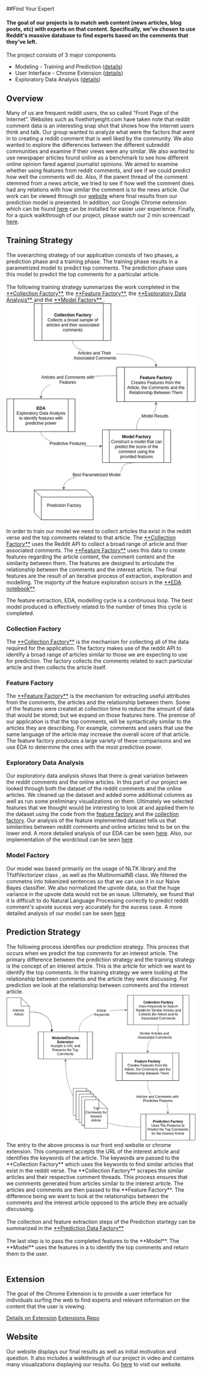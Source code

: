 ##Find Your Expert

#### The goal of our projects is to match web content (news articles, blog posts, etc) with experts on that content.  Specifically, we've chosen to use Reddit's massive database to find experts based on the comments that they've left.

The project consists of 3 major components
- Modeling - Training and Prediction (<a href="http://ukeeem.github.io/CS109-Project-//model/">details</a>)
- User Interface - Chrome Extension (<a href="http://ukeeem.github.io/CS109-Project-/extension/">details</a>)
- Exploratory Data Analysis (<a href="http://ukeeem.github.io/CS109-Project-//visuals/">details</a>)

<h2>Overview</h2>

Many of us are frequent reddit users, the so called “Front Page of the Internet”. Websites such as fivethirtyeight.com have taken note that reddit comment data is an interesting snap shot that shows how the internet users think and talk. Our group wanted to analyze what were the factors that went in to creating a reddit comment that is well liked by the community. We also wanted to explore the differences between the different subreddit communities and examine if their views were any similar. We also wanted to use newspaper articles found online as a benchmark to see how different online opinion fared aganist journalist opinions. We aimed to examine whether using features from reddit comments, and see if we could predict how well the comments will do. Also, if the parent thread of the comment stemmed from a news article, we tried to see if how well the comment does had any relations with how similar the comment is to the news article. Our work can be viewed through our <a href="http://ukeeem.github.io/CS109-Project-//">website</a> where final results from our prediction model is presented. In addition, our Google Chrome extension which can be found <a href="http://ukeeem.github.io/CS109-Project-//extension/">here</a> can be installed for easier user experience. Finally, for a quick walkthrough of our project, please watch our 2 min screencast <a href="https://youtu.be/epVkicYZzH8">here</a>. 

<h2>Training Strategy</h2>
The overarching strategy of our application consists of two phases, a prediction phase and a training phase. The training phase results in a parametrized model to predict top comments. The prediction phase uses this model to predict the top comments for a particular article.
<br>
<br>
The following training strategy summarizes the work completed in the <a href="https://github.com/UKeeeM/CS109-Project-/blob/master/Collection%20Factory.ipynb">**Collection Factory**</a>, the <a href="https://github.com/UKeeeM/CS109-Project-/blob/master/Feature%20Factory.ipynb">**Feature Factory**</a>, the <a href="https://github.com/UKeeeM/CS109-Project-/blob/master/EDA.ipynb">**Exploratory Data Analysis** </a> and the <a href="https://github.com/UKeeeM/CS109-Project-/blob/master/model.ipynb">**Model Factory** </a>.

<img src="TrainingStrat.png">
<br>
<br>
In order to train our model we need to collect articles tha exist in the reddit verse and the top comments related to that article. The <a href="https://github.com/UKeeeM/CS109-Project-/blob/master/Collection%20Factory.ipynb">**Collection Factory**</a> uses the Reddit API to collect a broad range of article and thier associated comments. The <a href="https://github.com/UKeeeM/CS109-Project-/blob/master/Feature%20Factory.ipynb">**Feature Factory**</a> uses this data to create features regarding the article content, the comment content and the similarity between them. The features are designed to articulate the relationship between the comments and the interest article. The final features are the result of an iterative process of extraction, exploration and modelling. The majority of the feature exploration occurs in the <a href="https://github.com/UKeeeM/CS109-Project-/blob/master/EDA.ipynb"> **EDA notebook**</a>. 

The feature extraction, EDA, modelling cycle is a continuous loop. The best model produced is effectively related to the number of times this cycle is completed.

<h3>Collection Factory</h3>
The <a href="https://github.com/UKeeeM/CS109-Project-/blob/master/Collection%20Factory.ipynb">**Collection Factory**</a> is the mechanism for collecting all of the data required for the application. The factory makes use of the reddit API to identify a broad range of articles similar to those we are expecting to use for prediction. The factory collects the comments related to each particular article and then collects the article itself. 

<h3>Feature Factory</h3>
The <a href="https://github.com/UKeeeM/CS109-Project-/blob/master/Feature%20Factory.ipynb">**Feature Factory**</a> is the mechanism for extracting useful attributes from the comments, the articles and the relationship between them. Some of the features were created at collection time to reduce the amount of data that would be stored; but we expand on those features here. The premise of our application is that the top comments, will be syntactically similar to the articles they are describing. For example, comments and users that use the same language of the article may increase the overall score of that article. The feature factory produces a large variety of these comparisons and we use EDA to determine the ones with the most predictive power.

<h3>Exploratory Data Analysis</h3>
Our exploratory data analysis shows that there is great variation between the reddit comments and the online articles. In this part of our project we looked through both the dataset of the reddit comments and the online articles. We cleaned up the dataset and added some additional columns as well as run some preliminary visualizations on them. Ultimately we selected features that we thought would be interesting to look at and applied them to the dataset using the code from the <a href="https://github.com/UKeeeM/CS109-Project-/blob/master/Feature%20Factory.ipynb">feature factory</a> and the <a href="https://github.com/UKeeeM/CS109-Project-/blob/master/Collection%20Factory.ipynb">collection factory</a>. Our analysis of the feature implemented dataset tells us that similarities between reddit comments and online articles tend to be on the lower end. A more detailed analysis of our EDA can be seen <a href="https://github.com/UKeeeM/CS109-Project-/blob/master/EDA.ipynb">here</a>.
Also, our implementation of the wordcloud can be seen <a href = "https://github.com/UKeeeM/CS109-Project-/tree/master/Wordcloud"> here </a>

<h3>Model Factory</h3>
Our model was based primarily on the usage of NLTK library and the TfidfVectorizer class , as well as the MultinomialNB class. We filtered the commetns into tokenized sentences so that we can use it in our Naive Bayes classifier. We also normalized the upvote data, so that the huge variance in the upvote data would not be an issue. Ultimately, we found that it is difficult to do Natural Language Processing correctly to predict reddit comment's upvote sucess very accurately for the sucess case. 
A more detailed analysis of our model can be seen <a href ="https://github.com/UKeeeM/CS109-Project-/blob/master/Model.ipynb">here</a>


<h2>Prediction Strategy</h2>
The following process identifies our prediction strategy. This process that occurs when we predict the top comments for an interest article. The primary difference between the prediction strategy and the training strategy is the concept of an interest article. This is the article for which we want to identify the top comments. In the training strategy we were looking at the relationship between comments and the article they were discussing. For prediction we look at the relationship between comments and the interest article. 

<img src="PredictionStrat.png">
<br>
The entry to the above process is our front end website or chrome extension. This component accepts the URL of the interest article and identifies the keywords of the article. The keywords are passed to the **Collection Factory** which uses the keywords to find similar articles that exist in the reddit verse. The **Collection Factory** scrapes the similar articles and their respective comment threads. This process ensures that we comments generated from articles similar to the interest article. The articles and comments are then passed to the **Feature Factory**. The difference being we want to look at the relationships between the comments and the interest article opposed to the article they are actually discussing. 
<br>
<br>
The collection and feature extraction steps of the Prediction startegy can be summarized in the <a href="https://github.com/UKeeeM/CS109-Project-/blob/master/Prediction%20Data%20Factory.ipynb">**Prediction Data Factory**</a>
<br>
<br>
The last step is to pass the completed features to the **Model**. The **Model**  uses the features in a to identify the top comments and return them to the user.
<br>
<br>

## Extension

The goal of the Chrome Extension is to provide a user interface for individuals surfing the web to find experts and relevant information on the content that the user is viewing.

<a href="http://ukeeem.github.io/CS109-Project-/extension/">Details on Extension</a>
<a href="https://github.com/UKeeeM/CS109-Project-/tree/expert-app">Extensions Repo</a>

<h2>Website</h2>

Our website displays our final results as well as initial motivation and question. It also includes a walkthrough of our project in video and contains many visualizations displaying our results. Go <a href="http://ukeeem.github.io/CS109-Project-//">here</a> to visit our website.

